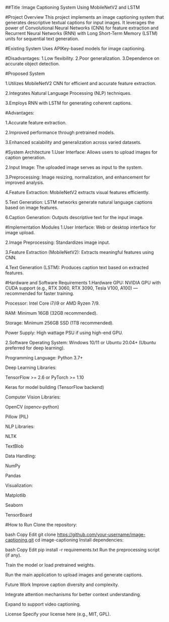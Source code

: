 ##Title :Image Captioning System Using MobileNetV2 and LSTM

#Project Overview
This project implements an image captioning system that generates descriptive textual captions for input images. It leverages the power of Convolutional Neural Networks (CNN) for feature extraction and Recurrent Neural Networks (RNN) with Long Short-Term Memory (LSTM) units for sequential text generation.

#Existing System
Uses APIKey-based models for image captioning.

#Disadvantages:
1.Low flexibility.
2.Poor generalization.
3.Dependence on accurate object detection.

#Proposed System

1.Utilizes MobileNetV2 CNN for efficient and accurate feature extraction.

2.Integrates Natural Language Processing (NLP) techniques.

3.Employs RNN with LSTM for generating coherent captions.

#Advantages:

1.Accurate feature extraction.

2.Improved performance through pretrained models.

3.Enhanced scalability and generalization across varied datasets.

#System Architecture
1.User Interface: Allows users to upload images for caption generation.

2.Input Image: The uploaded image serves as input to the system.

3.Preprocessing: Image resizing, normalization, and enhancement for improved analysis.

4.Feature Extraction: MobileNetV2 extracts visual features efficiently.

5.Text Generation: LSTM networks generate natural language captions based on image features.

6.Caption Generation: Outputs descriptive text for the input image.

#Implementation Modules
1.User Interface: Web or desktop interface for image upload.

2.Image Preprocessing: Standardizes image input.

3.Feature Extraction (MobileNetV2): Extracts meaningful features using CNN.

4.Text Generation (LSTM): Produces caption text based on extracted features.

#Hardware and Software Requirements
1.Hardware
GPU: NVIDIA GPU with CUDA support (e.g., RTX 3060, RTX 3090, Tesla V100, A100) — recommended for faster training.

Processor: Intel Core i7/i9 or AMD Ryzen 7/9.

RAM: Minimum 16GB (32GB recommended).

Storage: Minimum 256GB SSD (1TB recommended).

Power Supply: High wattage PSU if using high-end GPU.

2.Software
Operating System: Windows 10/11 or Ubuntu 20.04+ (Ubuntu preferred for deep learning).

Programming Language: Python 3.7+

Deep Learning Libraries:

TensorFlow >= 2.6 or PyTorch >= 1.10

Keras for model building (TensorFlow backend)

Computer Vision Libraries:

OpenCV (opencv-python)

Pillow (PIL)

NLP Libraries:

NLTK

TextBlob

Data Handling:

NumPy

Pandas

Visualization:

Matplotlib

Seaborn

TensorBoard

#How to Run
Clone the repository:

bash
Copy
Edit
git clone https://github.com/your-username/image-captioning.git
cd image-captioning
Install dependencies:

bash
Copy
Edit
pip install -r requirements.txt
Run the preprocessing script (if any).

Train the model or load pretrained weights.

Run the main application to upload images and generate captions.

Future Work
Improve caption diversity and complexity.

Integrate attention mechanisms for better context understanding.

Expand to support video captioning.

License
Specify your license here (e.g., MIT, GPL).

